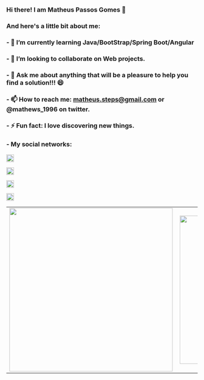 ### Hi there! I am Matheus Passos Gomes 👋

<!--
**mathews19/mathews19** is a ✨ _special_ ✨ repository because its `README.md` (this file) appears on your GitHub profile.-->

 ### And here's a little bit about me:

### - 🌱 I’m currently learning Java/BootStrap/Spring Boot/Angular
### - 👯 I’m looking to collaborate on Web projects.
### - 💬 Ask me about anything that will be a pleasure to help you find a solution!!!  😄
### - 📫 How to reach me: matheus.steps@gmail.com or @mathews_1996 on twitter.
### - ⚡ Fun fact: I love discovering new things.
### - My social networks: 

<a href="https://www.linkedin.com/in/matheus-passos-gomes-a23911179/" target="blank"><img align="center" src="https://cdn.jsdelivr.net/npm/simple-icons@3.0.1/icons/linkedin.svg" alt="MatheDev" height="20" width="20" /></a> 

<a href="https://twitter.com/mathews_1996" target="blank"><img align="center" src="https://cdn.jsdelivr.net/npm/simple-icons@3.0.1/icons/twitter.svg" alt="MatheDev" height="20" width="20" /></a>


<a href="https://www.facebook.com/matheuspassos.gomes.1" target="blank"><img align="center" src="https://cdn.jsdelivr.net/npm/simple-icons@3.0.1/icons/facebook.svg" alt="MatheDev" height="20" width="20" /></a>


<a href="https://www.instagram.com/22_matthews_/" target="blank"><img align="center" src="https://cdn.jsdelivr.net/npm/simple-icons@3.0.1/icons/instagram.svg" alt="MatheDev" height="20" width="20" /></a>

<center>
<table>
<tr>
<td><img width="430px" align="left" src="https://github-readme-stats.vercel.app/api?username=mathews19&show_icons=true" /></td>
 <td><img width="390px" align="left" src="https://github-readme-stats.vercel.app/api/top-langs/?username=mathews19&hide=javascript,html"</td>
<td><img width="370px" align="left" src="https://github-readme-stats.vercel.app/api/wakatime?username=mathews19" /></td>
</tr>
</table>
</center>

